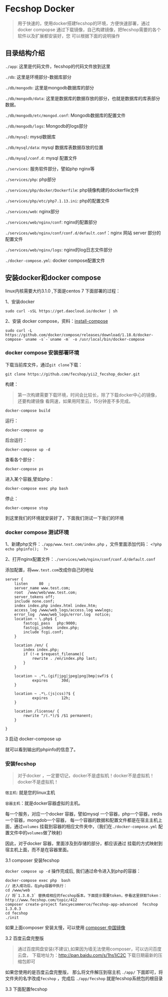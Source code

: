 Fecshop Docker
=============


> 用于快速的，使用docker搭建fecshop的环境，方便快速部署，通过docker compopse
> 通过下载镜像，自己构建镜像，把fecshop需要的各个软件以及扩展都安装好，您
> 可以根据下面的说明操作



目录结构介绍
---------


`./app`: 这里是代码文件，fecshop的代码文件放到这里

`./db`: 这里是环境部分-数据库部分

`./db/mongodb`: 这里是mongodb数据库的部分 

`./db/mongodb/data`: 这里是数据库的数据存放的部分，也就是数据库的库表部分数据。 


`./db/mongodb/etc/mongod.conf`: Mongodb数据库的配置文件 


`./db/mongodb/logs`: Mongodb的logs部分 


`./db/mysql`: mysql数据库

`./db/mysql/data`: mysql 数据库表数据存放的位置

`./db/mysql/conf.d`: mysql 配置文件
 
`./services`: 服务软件部分，譬如php nginx等

`./services/php`: php部分

`./services/php/docker/Dockerfile`: php镜像构建的dockerfile文件

`./services/php/etc/php7.1.13.ini`: php的配置文件

`./services/web`: nginx部分

`./services/web/nginx/conf`: nginx的配置部分

`./services/web/nginx/conf/conf.d/default.conf`：nginx 网站 server 部分的配置文件

`./services/web/nginx/logs`: nginx的log日志文件部分

`./docker-compose.yml`: docker compose配置文件




安装docker和docker compose
-------------------------

linux内核需要大约3.1.0 ,下面是centos 7 下面部署的过程：


1、安装docker

```
sudo curl -sSL https://get.daocloud.io/docker | sh
```

2、安装 docker compose，资料：[install-compose](https://docs.docker.com/compose/install/#install-compose)

```
sudo curl -L https://github.com/docker/compose/releases/download/1.18.0/docker-compose-`uname -s`-`uname -m` -o /usr/local/bin/docker-compose
```



### docker compose 安装部署环境

下载当前库文件，通过`git clone`下载：

```
git clone https://github.com/fecshop/yii2_fecshop_docker.git
```

构建：

> 第一次构建需要下载环境，时间会比较长，除了下载docker中心的镜像，还要构建镜像
> 看网速，如果用阿里云，15分钟差不多完成。

```
docker-compose build
```

运行：

```
docker-compose up
```

后台运行：

```
docker-compose up -d
```

查看各个部分：

```
docker-compose ps
```

进入某个容器,譬如php：

```
docker-compose exec php bash
```

停止：

```
docker-compose stop
```

到这里我们的环境就安装好了，下面我们测试一下我们的环境

### docker compose 测试环境

1、新建php文件：`./app/www.test.com/index.php`  ，文件里面添加代码： `<?php  echo phpinfo();  ?>`

2、打开nginx配置文件：`./services/web/nginx/conf/conf.d/default.conf`

添加配置，将`www.test.com`改成你自己的地址

```
server {
    listen     80  ;
    server_name www.test.com;
    root  /www/web/www.test.com;
    server_tokens off;
    include none.conf;
    index index.php index.html index.htm;
    access_log /www/web_logs/access.log wwwlogs;
    error_log  /www/web_logs/error.log  notice;
    location ~ \.php$ {
        fastcgi_pass   php:9000;
        fastcgi_index  index.php;
        include fcgi.conf;
    }
	
	location /en/ {
        index index.php;
        if (!-e $request_filename){
            rewrite . /en/index.php last;
        }
    }

    location ~ .*\.(gif|jpg|jpeg|png|bmp|swf)$ {
            expires      30d;
    }

    location ~ .*\.(js|css)?$ {
            expires      12h;
    }
    
	location /license/ {
		rewrite ^/(.*)/$ /$1 permanent;
	}

}
```

3 启动 docker-compose up

就可以看到输出的phpinfo的信息了。

### 安装fecshop

> 对于docker ，一定要切记，docker不是虚拟机！docker不是虚拟机！docker不是虚拟机！


`宿主机`: 就是您的linux主机

`容器主机`：就是docker容器虚拟的主机。

每一个服务，对应一个docker 容器，譬如mysql
一个容器，php一个容器，redis一个容器，mongdob一个容器，
每一个容器的数据和配置文件都是在宿主主机上面，通过`volumes`
挂载到容器的相应文件夹中，（我们在`./docker-compose.yml`
配置文件中的`volumes`做了映射）

因此，对于docker 容器，里面涉及到存储的部分，都应该通过
挂载的方式映射到宿主机上面，而不是在容器里面。

3.1 composer 安装fecshop

`docker compose up -d` 操作完成后,
我们通过命令进入到php的容器：

```
docker-compose exec php  bash
// 进入成功后，在php容器中执行：
cd /www/web
// 将`1.3.0.3` 替换成相应的fecshop版本。下面提示需要token，参看这里获取Token：http://www.fecshop.com/topic/412
composer create-project fancyecommerce/fecshop-app-advanced  fecshop 1.3.0.3
cd fecshop   
./init

```

如果上面composer 安装太慢，可以使用 [composer 中国镜像](http://www.fancyecommerce.com/2017/04/19/composer-%E9%BB%98%E8%AE%A4%E5%9C%B0%E5%9D%80%E6%94%B9%E4%B8%BA%E4%B8%AD%E5%9B%BD%E9%95%9C%E5%83%8F%E5%9C%B0%E5%9D%80%EF%BC%8C%E4%BB%A5%E5%8F%8A%E4%B8%AD%E5%9B%BD%E9%95%9C%E5%83%8F%E5%9C%B0%E5%9D%80/)


3.2 百度云盘完整版

> 通过百度网盘安装(不建议),如果因为墙无法使用composer，可以访问百度云盘，
> 下载地址为：http://pan.baidu.com/s/1hs1iC2C 下载日期最新的压缩包即可

如果您使用的是百度云盘完整版，
那么将文件解压到宿主机 `./app/` 下面即可，将文件夹的名字改成`fecshop`
，完成后  `./app/fecshop` 就是fecshop系统包的根目录



3.3 下面配置fecshop


















